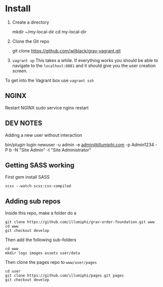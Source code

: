# Install

1. Create a directory

    mkdir ~/my-local-dir
    cd my-local-dir

2. Clone the Git repo
    
    git clone https://github.com/wilblack/grav-vagrant.git


3. `vagrant up` This takes a while. If everything works you should be able to navigate to the `localhost:8081` and it should give you the user creation screen.

To get into the Vagrant box use `vagrant ssh`


## NGINX
Restart NGINX
    sudo service nginx restart


## DEV NOTES



Adding a new user without interaction

bin/plugin login newuser -u admin -e admin@illumiphi.com -p Admin1234 -P b -N "Site Admin" -t "Site Administrator"


## Getting SASS working
First gem install SASS

    scss --watch scss:css-compiled

## Adding sub repos

Inside this repo, make a folder do a 

    git clone https://github.com/illumiphi/grav-order-foundation.git www
    cd www 
    git checkout develop

Then add the following sub-folders

    cd www
    mkdir logs images assets user/data

Then clone the pages repo to `www/user/pages`

    cd user
    git clone https://github.com/illumiphi/pages.git pages
    git checkout develop


